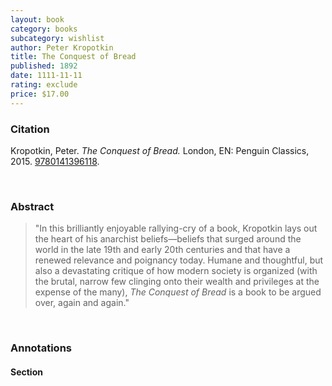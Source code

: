 ```yaml
---
layout: book
category: books
subcategory: wishlist
author: Peter Kropotkin
title: The Conquest of Bread
published: 1892
date: 1111-11-11
rating: exclude
price: $17.00
---
```


### Citation

Kropotkin, Peter. *The Conquest of Bread.* London, EN: Penguin Classics, 2015. [9780141396118](https://www.penguinrandomhouse.com/books/318865/the-conquest-of-bread-by-peter-kropotkin-introduction-and-notes-by-david-priestland/9780141396118/).

<br>

### Abstract

> "In this brilliantly enjoyable rallying-cry of a book, Kropotkin lays out the heart of his anarchist beliefs—beliefs that surged around the world in the late 19th and early 20th centuries and that have a renewed relevance and poignancy today. Humane and thoughtful, but also a devastating critique of how modern society is organized (with the brutal, narrow few clinging onto their wealth and privileges at the expense of the many), *The Conquest of Bread* is a book to be argued over, again and again."

<br>

### Annotations

#### Section

<br>
